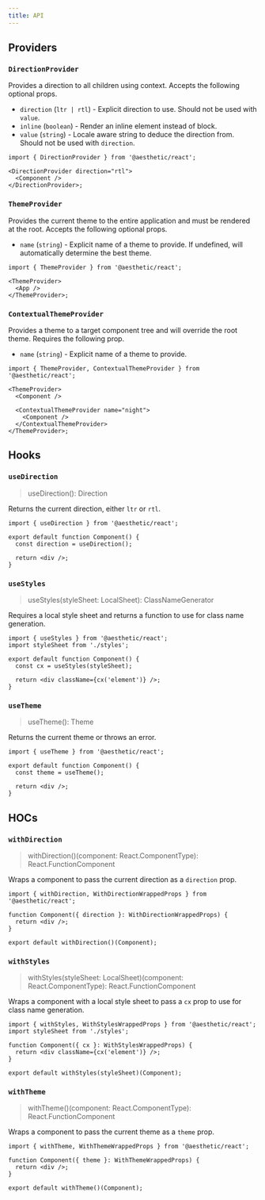 ```yaml
---
title: API
---
```


## Providers

### `DirectionProvider`

Provides a direction to all children using context. Accepts the following optional props.

- `direction` (`ltr | rtl`) - Explicit direction to use. Should not be used with `value`.
- `inline` (`boolean`) - Render an inline element instead of block.
- `value` (`string`) - Locale aware string to deduce the direction from. Should not be used with
  `direction`.

```tsx
import { DirectionProvider } from '@aesthetic/react';

<DirectionProvider direction="rtl">
  <Component />
</DirectionProvider>;
```

### `ThemeProvider`

Provides the current theme to the entire application and must be rendered at the root. Accepts the
following optional props.

- `name` (`string`) - Explicit name of a theme to provide. If undefined, will automatically
  determine the best theme.

```tsx
import { ThemeProvider } from '@aesthetic/react';

<ThemeProvider>
  <App />
</ThemeProvider>;
```

### `ContextualThemeProvider`

Provides a theme to a target component tree and will override the root theme. Requires the following
prop.

- `name` (`string`) - Explicit name of a theme to provide.

```tsx
import { ThemeProvider, ContextualThemeProvider } from '@aesthetic/react';

<ThemeProvider>
  <Component />

  <ContextualThemeProvider name="night">
    <Component />
  </ContextualThemeProvider>
</ThemeProvider>;
```

## Hooks

### `useDirection`

> useDirection(): Direction

Returns the current direction, either `ltr` or `rtl`.

```tsx
import { useDirection } from '@aesthetic/react';

export default function Component() {
  const direction = useDirection();

  return <div />;
}
```

### `useStyles`

> useStyles(styleSheet: LocalSheet): ClassNameGenerator

Requires a local style sheet and returns a function to use for class name generation.

```tsx
import { useStyles } from '@aesthetic/react';
import styleSheet from './styles';

export default function Component() {
  const cx = useStyles(styleSheet);

  return <div className={cx('element')} />;
}
```

### `useTheme`

> useTheme(): Theme

Returns the current theme or throws an error.

```tsx
import { useTheme } from '@aesthetic/react';

export default function Component() {
  const theme = useTheme();

  return <div />;
}
```

## HOCs

### `withDirection`

> withDirection()(component: React.ComponentType): React.FunctionComponent

Wraps a component to pass the current direction as a `direction` prop.

```tsx
import { withDirection, WithDirectionWrappedProps } from '@aesthetic/react';

function Component({ direction }: WithDirectionWrappedProps) {
  return <div />;
}

export default withDirection()(Component);
```

### `withStyles`

> withStyles(styleSheet: LocalSheet)(component: React.ComponentType): React.FunctionComponent

Wraps a component with a local style sheet to pass a `cx` prop to use for class name generation.

```tsx
import { withStyles, WithStylesWrappedProps } from '@aesthetic/react';
import styleSheet from './styles';

function Component({ cx }: WithStylesWrappedProps) {
  return <div className={cx('element')} />;
}

export default withStyles(styleSheet)(Component);
```

### `withTheme`

> withTheme()(component: React.ComponentType): React.FunctionComponent

Wraps a component to pass the current theme as a `theme` prop.

```tsx
import { withTheme, WithThemeWrappedProps } from '@aesthetic/react';

function Component({ theme }: WithThemeWrappedProps) {
  return <div />;
}

export default withTheme()(Component);
```
